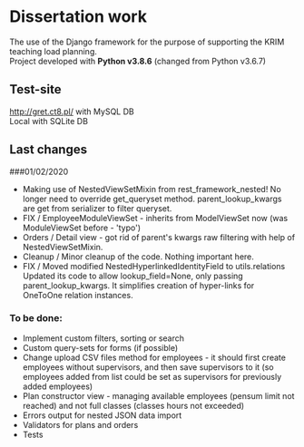 # Dissertation work

The use of the Django framework for the purpose of supporting the KRIM teaching load planning.\
Project developed with **Python v3.8.6** (changed from Python v3.6.7)

## Test-site

http://gret.ct8.pl/ with MySQL DB\
Local with SQLite DB

## Last changes
###01/02/2020

- Making use of NestedViewSetMixin from rest_framework_nested!
  No longer need to override get_queryset method. 
  parent_lookup_kwargs are get from serializer to filter queryset.
- FIX / EmployeeModuleViewSet - inherits from ModelViewSet now (was ModuleViewSet before - 'typo')
- Orders / Detail view - got rid of parent's kwargs raw filtering with help of NestedViewSetMixin.
- Cleanup / Minor cleanup of the code. Nothing important here.
- FIX / Moved modified NestedHyperlinkedIdentityField to utils.relations
  Updated its code to allow lookup_field=None, only passing parent_lookup_kwargs.
  It simplifies creation of hyper-links for OneToOne relation instances.

### To be done:

- Implement custom filters, sorting or search
- Custom query-sets for forms (if possible)
- Change upload CSV files method for employees - it should first create employees without supervisors, and then save 
  supervisors to it (so employees added from list could be set as supervisors for previously added employees)
- Plan constructor view - managing available employees (pensum limit not reached) and not full classes 
  (classes hours not exceeded)
- Errors output for nested JSON data import
- Validators for plans and orders
- Tests
